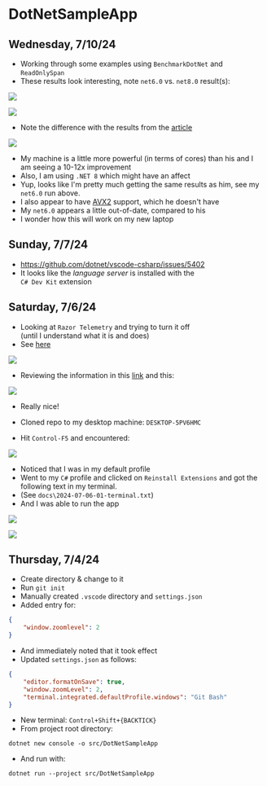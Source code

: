 # DotNetSampleApp

## Wednesday, 7/10/24

- Working through some examples using `BenchmarkDotNet` and `ReadOnlySpan`
- These results look interesting, note `net6.0` vs. `net8.0` result(s):

![](docs/2024-07-10-01-benchmark-readonlyspan.png)

![](docs/2024-07-10-02-benchmark-readonlyspan.png)

- Note the difference with the results from the [article](https://www.codemag.com/Article/2207031/Writing-High-Performance-Code-Using-SpanT-and-MemoryT-in-C)

![](docs/2024-07-10-02-benchmark-from-codemag-article.png)

- My machine is a little more powerful (in terms of cores) than his and I am seeing a 10-12x improvement
- Also, I am using `.NET 8` which might have an affect
- Yup, looks like I'm pretty much getting the same results as him, see my `net6.0` run above.
- I also appear to have [AVX2](https://en.wikipedia.org/wiki/Advanced_Vector_Extensions) support, which he doesn't have
- My `net6.0` appears a little out-of-date, compared to his
- I wonder how this will work on my new laptop

## Sunday, 7/7/24

- https://github.com/dotnet/vscode-csharp/issues/5402
- It looks like the _language server_ is installed with the \
`C# Dev Kit` extension

## Saturday, 7/6/24

- Looking at `Razor Telemetry` and trying to turn it off \
(until I understand what it is and does)
- See [here](https://code.visualstudio.com/docs/getstarted/telemetry#_disable-telemetry-reporting)

![](docs/2024-07-06-04.png)

- Reviewing the information in this [link](https://code.visualstudio.com/docs/getstarted/telemetry#_output-channel-for-telemetry-events) and this:

![](docs/2024-07-06-05.png)

- Really nice!

- Cloned repo to my desktop machine: `DESKTOP-5PV6HMC`
- Hit `Control-F5` and encountered:

![](docs/2024-07-06-01.png)

- Noticed that I was in my default profile
- Went to my `C#` profile and clicked on `Reinstall Extensions` and got the following text in my terminal.
- (See `docs\2024-07-06-01-terminal.txt`)
- And I was able to run the app

![](docs/2024-07-06-03.png)

![](docs/2024-07-06-02.png)

## Thursday, 7/4/24

- Create directory & change to it
- Run `git init`
- Manually created `.vscode` directory and `settings.json`
- Added entry for:

```json
{
    "window.zoomlevel": 2
}
```

- And immediately noted that it took effect
- Updated `settings.json` as follows:

```json
{
    "editor.formatOnSave": true,
    "window.zoomLevel": 2,
    "terminal.integrated.defaultProfile.windows": "Git Bash"
}
```

- New terminal: `Control+Shift+{BACKTICK}`
- From project root directory:

```text
dotnet new console -o src/DotNetSampleApp
```

- And run with:

```text
dotnet run --project src/DotNetSampleApp
```


